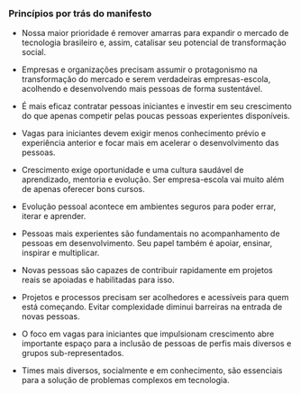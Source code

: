 ### Princípios por trás do **manifesto**

- Nossa maior prioridade é remover amarras para expandir o mercado de tecnologia brasileiro e, assim, catalisar seu potencial de transformação social.

- Empresas e organizações precisam assumir o protagonismo na transformação do mercado e serem verdadeiras empresas-escola, acolhendo e desenvolvendo mais pessoas de forma sustentável.

- É mais eficaz contratar pessoas iniciantes e investir em seu crescimento do que apenas competir pelas poucas pessoas experientes disponíveis.

- Vagas para iniciantes devem exigir menos conhecimento prévio e experiência anterior e focar mais em acelerar o desenvolvimento das pessoas.

- Crescimento exige oportunidade e uma cultura saudável de aprendizado, mentoria e evolução. Ser empresa-escola vai muito além de apenas oferecer bons cursos.

- Evolução pessoal acontece em ambientes seguros para poder errar, iterar e aprender.

- Pessoas mais experientes são fundamentais no acompanhamento de pessoas em desenvolvimento. Seu papel também é apoiar, ensinar, inspirar e multiplicar.

- Novas pessoas são capazes de contribuir rapidamente em projetos reais se apoiadas e habilitadas para isso.

- Projetos e processos precisam ser acolhedores e acessíveis para quem está começando. Evitar complexidade diminui barreiras na entrada de novas pessoas.

- O foco em vagas para iniciantes que impulsionam crescimento abre importante espaço para a inclusão de pessoas de perfis mais diversos e grupos sub-representados.

- Times mais diversos, socialmente e em conhecimento, são essenciais para a solução de problemas complexos em tecnologia.
